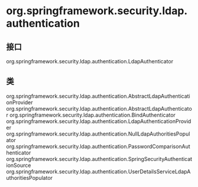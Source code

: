 # org.springframework.security.ldap.authentication

## 接口

org.springframework.security.ldap.authentication.LdapAuthenticator

## 类

org.springframework.security.ldap.authentication.AbstractLdapAuthenticationProvider
org.springframework.security.ldap.authentication.AbstractLdapAuthenticator
org.springframework.security.ldap.authentication.BindAuthenticator
org.springframework.security.ldap.authentication.LdapAuthenticationProvider
org.springframework.security.ldap.authentication.NullLdapAuthoritiesPopulator
org.springframework.security.ldap.authentication.PasswordComparisonAuthenticator
org.springframework.security.ldap.authentication.SpringSecurityAuthenticationSource
org.springframework.security.ldap.authentication.UserDetailsServiceLdapAuthoritiesPopulator




